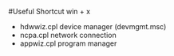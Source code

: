 #Useful Shortcut 
win + x
 - hdwwiz.cpl   device manager (devmgmt.msc)
 - ncpa.cpl     network connection
 - appwiz.cpl   program manager 
